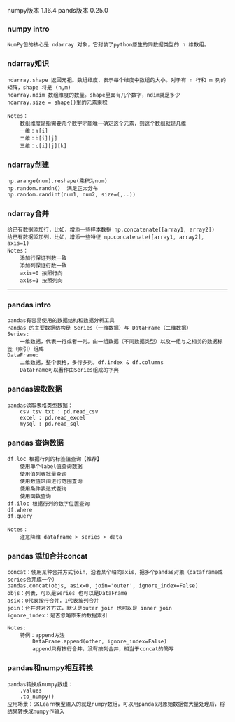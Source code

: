 numpy版本 1.16.4
pands版本 0.25.0

### numpy intro
    NumPy包的核心是 ndarray 对象，它封装了python原生的同数据类型的 n 维数组。

### ndarray知识
    ndarray.shape 返回元祖。数组维度，表示每个维度中数组的大小。对于有 n 行和 m 列的矩阵，shape 将是 (n,m)
    ndarray.ndim 数组维度的数量。shape里面有几个数字，ndim就是多少
    ndarray.size = shape()里的元素乘积
    
    Notes：
        数组维度是指需要几个数字才能唯一确定这个元素，则这个数组就是几维
        一维：a[i]
        二维：b[i][j]
        三维：c[i][j][k]
   
### ndarray创建
    np.arange(num).reshape(乘积为num)
    np.random.randn()  满足正太分布
    np.random.randint(num1, num2, size=(,..))  
    
###  ndarray合并
    给已有数据添加行，比如，增添一些样本数据 np.concatenate([array1, array2])
    给已有数据添加列，比如，增添一些特征 np.concatenate([array1, array2], axis=1)
    Notes：
        添加行保证列数一致
        添加列保证行数一致
        axis=0 按照行向
        axis=1 按照列向
        
__________________________________________________________________________________________

### pandas intro
    pandas有容易使用的数据结构和数据分析工具
    Pandas 的主要数据结构是 Series（一维数据）与 DataFrame（二维数据）
    Series:
        一维数据，代表一行或者一列。由一组数据（不同数据类型）以及一组与之相关的数据标签（索引）组成
    DataFrame:
        二维数据，整个表格，多行多列。df.index & df.columns
        DataFrame可以看作由Series组成的字典
        
    
### pandas读取数据
    pandas读取表格类型数据：
        csv tsv txt : pd.read_csv
        excel : pd.read_excel
        mysql : pd.read_sql

### pandas 查询数据
    df.loc 根据行列的标签值查询【推荐】
        使用单个label值查询数据
        使用值列表批量查询
        使用数值区间进行范围查询
        使用条件表达式查询
        使用函数查询
    df.iloc 根据行列的数字位置查询
    df.where
    df.query
    
    Notes：
        注意降维 dataframe > series > data
        
### pandas 添加合并concat  
    concat：使用某种合并方式join，沿着某个轴向axis，把多个pandas对象（dataframe或series合并成一个）
    pandas.concat(objs, asix=0, join='outer', ignore_index=False)
    objs：列表，可以是Series 也可以是DataFrame
    asix：0代表按行合并，1代表按列合并
    join：合并时对齐方式，默认是outer join 也可以是 inner join
    ignore_index：是否忽略原来的数据索引
    
    Notes:
        特例：append方法
            DataFrame.append(other, ignore_index=False)
            append只有按行合并，没有按列合并，相当于concat的简写

### pandas和numpy相互转换
    pandas转换成numpy数组：
        .values
        .to_numpy()
    应用场景：SKLearn模型输入的就是numpy数组，可以用pandas对原始数据做大量处理后，将结果转换成numpy作输入
                    
    